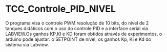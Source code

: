 # TCC_Controle_PID_NIVEL

O programa visa o controle PWM resolução de 10 bits, do nivel de 2 tanques didáticos com o uso do controle PID e a interface serial via LABVIEW.Os ganhos KP,KI e KD foram obtidos através de experimentos, o arduino pode ajustar: o SETPOINT de nível, os ganhos Kp, Ki e Kd do sistema via Labview.
